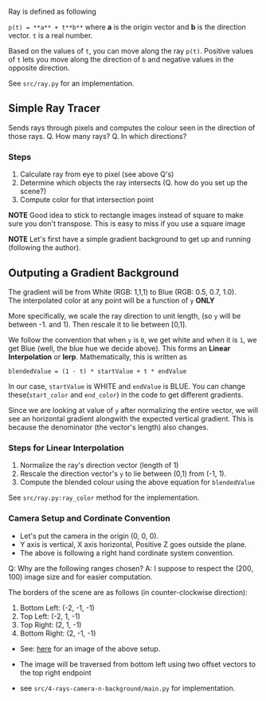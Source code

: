 Ray is defined as following

`p(t) = **a** + t**b**` where **a** is the origin vector and **b** is the direction vector. `t` is a real number.  

Based on the values of `t`, you can move along the ray `p(t)`. Positive values of `t` lets you move along the direction of `b` and negative values in the opposite direction.

See `src/ray.py` for an implementation.

## Simple Ray Tracer
Sends rays through pixels and computes the colour seen in the direction of those rays.
Q. How many rays?
Q. In which directions?

### Steps
1. Calculate ray from eye to pixel (see above Q's)
2. Determine which objects the ray intersects (Q. how do you set up the scene?)
3. Compute color for that intersection point

**NOTE** Good idea to stick to rectangle images instead of square to make sure you don't transpose. This is easy to miss if you use a square image

**NOTE** Let's first have a simple gradient background to get up and running (following the author).  

## Outputing a Gradient Background
The gradient will be from White (RGB: 1,1,1) to Blue (RGB: 0.5, 0.7, 1.0).  
The interpolated color at any point will be a function of `y` **ONLY**

More specifically, we scale the ray direction to unit length, (so `y` will be between -1. and 1). Then rescale it to lie between \[0,1\]. 

We follow the convention that when `y` is `0`, we get white and when it is `1`, we get Blue (well, the blue hue we decide above). This forms an __Linear Interpolation__ or __lerp__.
Mathematically, this is written as  

`blendedValue = (1 - t) * startValue + t * endValue`  

In our case, `startValue` is WHITE and `endValue` is BLUE. You can change these(`start_color` and `end_color`) in the code to get different gradients. 

Since we are looking at value of `y` after normalizing the entire vector, we will see an horizontal gradient alongwith the expected vertical gradient. This is because the denominator (the vector's length) also changes.

### Steps for Linear Interpolation
1. Normalize the ray's direction vector (length of 1)
2. Rescale the direction vector's `y` to lie between (0,1) from (-1, 1).
3. Compute the blended colour using the above equation for `blendedValue`

See `src/ray.py:ray_color` method for the implementation.

### Camera Setup and Cordinate Convention
* Let's put the camera in the origin (0, 0, 0).
* Y axis is vertical, X axis horizontal, Positive Z goes outside the plane.
* The above is following a right hand cordinate system convention.

Q: Why are the following ranges chosen? 
A: I suppose to respect the (200, 100) image size and for easier computation.

The borders of the scene are as follows (in counter-clockwise direction):
1. Bottom Left: (-2, -1, -1)
2. Top Left: (-2, 1, -1)
3. Top Right: (2, 1, -1)
4. Bottom Right: (2, -1, -1)
* See: [here](https://raytracing.github.io/images/fig.cam-geom.jpg) for an image of the above setup.  

* The image will be traversed from bottom left using two offset vectors to the top right endpoint
* see `src/4-rays-camera-n-background/main.py` for implementation.



